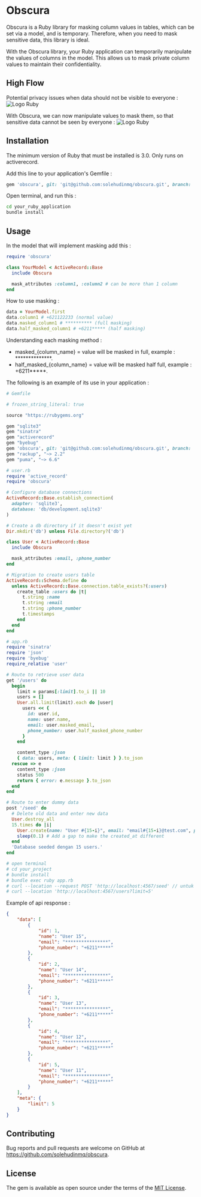 # Obscura

Obscura is a Ruby library for masking column values ​​in tables, which can be set via a model, and is temporary. Therefore, when you need to mask sensitive data, this library is ideal.

With the Obscura library, your Ruby application can temporarily manipulate the values ​​of columns in the model. This allows us to mask private column values ​​to maintain their confidentiality.

## High Flow

Potential privacy issues when data should not be visible to everyone :
![Logo Ruby](https://github.com/solehudinmq/obscura/blob/development/high_flow/Obscura-problem.jpg)

With Obscura, we can now manipulate values ​​to mask them, so that sensitive data cannot be seen by everyone :
![Logo Ruby](https://github.com/solehudinmq/obscura/blob/development/high_flow/Obscura-solution.jpg)


## Installation

The minimum version of Ruby that must be installed is 3.0.
Only runs on activerecord.

Add this line to your application's Gemfile :

```ruby
gem 'obscura', git: 'git@github.com:solehudinmq/obscura.git', branch: 'main'
```

Open terminal, and run this : 
```bash
cd your_ruby_application
bundle install
```

## Usage

In the model that will implement masking add this :
```ruby
require 'obscura'

class YourModel < ActiveRecord::Base
  include Obscura

  mask_attributes :column1, :column2 # can be more than 1 column
end
```

How to use masking :
```ruby
data = YourModel.first
data.column1 # +621122233 (normal value)
data.masked_column1 # ********** (full masking)
data.half_masked_column1 # +6211***** (half masking)
```

Understanding each masking method :
- masked_{column_name} = value will be masked in full, example : **************.
- half_masked_{column_name} = value will be masked half full, example : +6211*****.

The following is an example of its use in your application :
```ruby
# Gemfile

# frozen_string_literal: true

source "https://rubygems.org"

gem "sqlite3"
gem "sinatra"
gem "activerecord"
gem "byebug"
gem 'obscura', git: 'git@github.com:solehudinmq/obscura.git', branch: 'main'
gem "rackup", "~> 2.2"
gem "puma", "~> 6.6"
```

```ruby
# user.rb
require 'active_record'
require 'obscura'

# Configure database connections
ActiveRecord::Base.establish_connection(
  adapter: 'sqlite3',
  database: 'db/development.sqlite3'
)

# Create a db directory if it doesn't exist yet
Dir.mkdir('db') unless File.directory?('db')

class User < ActiveRecord::Base
  include Obscura

  mask_attributes :email, :phone_number
end

# Migration to create users table
ActiveRecord::Schema.define do
  unless ActiveRecord::Base.connection.table_exists?(:users)
    create_table :users do |t|
      t.string :name
      t.string :email
      t.string :phone_number
      t.timestamps
    end
  end
end
```

```ruby
# app.rb
require 'sinatra'
require 'json'
require 'byebug'
require_relative 'user'

# Route to retrieve user data
get '/users' do
  begin
    limit = params[:limit].to_i || 10
    users = []
    User.all.limit(limit).each do |user|
      users << {
        id: user.id,
        name: user.name,
        email: user.masked_email,
        phone_number: user.half_masked_phone_number
      }
    end

    content_type :json
    { data: users, meta: { limit: limit } }.to_json
  rescue => e
    content_type :json
    status 500
    return { error: e.message }.to_json
  end
end

# Route to enter dummy data
post '/seed' do
  # Delete old data and enter new data
  User.destroy_all
  15.times do |i|
    User.create(name: "User #{15-i}", email: "email#{15-i}@test.com", phone_number: "+62111111#{i-i}")
    sleep(0.1) # Add a gap to make the created_at different
  end
  'Database seeded dengan 15 users.'
end

# open terminal
# cd your_project
# bundle install
# bundle exec ruby app.rb
# curl --location --request POST 'http://localhost:4567/seed' // untuk create dummy data
# curl --location 'http://localhost:4567/users?limit=5'
```

Example of api response :
```json
{
    "data": [
        {
            "id": 1,
            "name": "User 15",
            "email": "****************",
            "phone_number": "+6211*****"
        },
        {
            "id": 2,
            "name": "User 14",
            "email": "****************",
            "phone_number": "+6211*****"
        },
        {
            "id": 3,
            "name": "User 13",
            "email": "****************",
            "phone_number": "+6211*****"
        },
        {
            "id": 4,
            "name": "User 12",
            "email": "****************",
            "phone_number": "+6211*****"
        },
        {
            "id": 5,
            "name": "User 11",
            "email": "****************",
            "phone_number": "+6211*****"
        }
    ],
    "meta": {
        "limit": 5
    }
}
```

## Contributing

Bug reports and pull requests are welcome on GitHub at https://github.com/solehudinmq/obscura.

## License

The gem is available as open source under the terms of the [MIT License](https://opensource.org/licenses/MIT).
